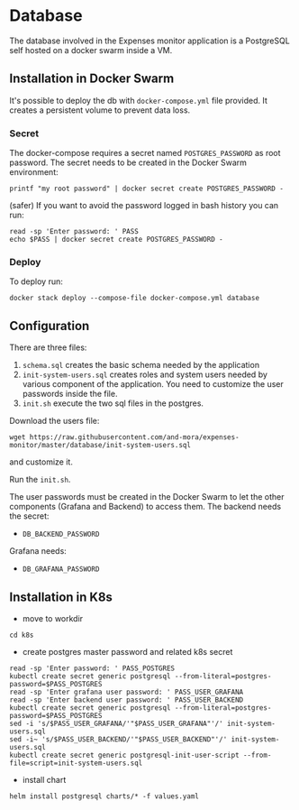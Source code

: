 # Database

The database involved in the Expenses monitor application is a PostgreSQL self hosted on a docker swarm inside a VM.

## Installation in Docker Swarm

It's possible to deploy the db with `docker-compose.yml` file provided.
It creates a persistent volume to prevent data loss.

### Secret
The docker-compose requires a secret named `POSTGRES_PASSWORD` as root password.
The secret needs to be created in the Docker Swarm environment:
```
printf "my root password" | docker secret create POSTGRES_PASSWORD -
```
(safer) If you want to avoid the password logged in bash history you can run:
```
read -sp 'Enter password: ' PASS
echo $PASS | docker secret create POSTGRES_PASSWORD -
```
### Deploy
To deploy run: 
```
docker stack deploy --compose-file docker-compose.yml database
```

## Configuration
There are three files:
1. `schema.sql` creates the basic schema needed by the application
2. `init-system-users.sql` creates roles and system users needed by various component of the application. You need to customize the user passwords inside the file.
3. `init.sh` execute the two sql files in the postgres. 

Download the users file:
```
wget https://raw.githubusercontent.com/and-mora/expenses-monitor/master/database/init-system-users.sql
```
and customize it.

Run the `init.sh`.

The user passwords must be created in the Docker Swarm to let the other components (Grafana and Backend) to access them.
The backend needs the secret:
- `DB_BACKEND_PASSWORD`

Grafana needs:
- `DB_GRAFANA_PASSWORD`

## Installation in K8s

- move to workdir
```
cd k8s
```
- create postgres master password and related k8s secret
```
read -sp 'Enter password: ' PASS_POSTGRES
kubectl create secret generic postgresql --from-literal=postgres-password=$PASS_POSTGRES
read -sp 'Enter grafana user password: ' PASS_USER_GRAFANA
read -sp 'Enter backend user password: ' PASS_USER_BACKEND
kubectl create secret generic postgresql --from-literal=postgres-password=$PASS_POSTGRES
sed -i 's/$PASS_USER_GRAFANA/'"$PASS_USER_GRAFANA"'/' init-system-users.sql
sed -i~ 's/$PASS_USER_BACKEND/'"$PASS_USER_BACKEND"'/' init-system-users.sql
kubectl create secret generic postgresql-init-user-script --from-file=script=init-system-users.sql
```
- install chart
```
helm install postgresql charts/* -f values.yaml
```
